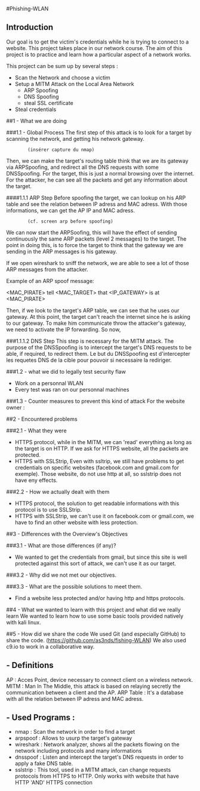 #Phishing-WLAN


## Introduction
Our goal is to get the victim's credentials while he is trying to connect to a website.
This project takes place in our network course. 
The aim of this project is to practice and learn how a particular aspect of a network works.

This project can be sum up by several steps :
- Scan the Network and choose a victim
- Setup a MITM Attack on the Local Area Network
    - ARP Spoofing
    - DNS Spoofing
    - steal SSL certificate
- Steal credentials

##1 - What we are doing

###1.1 - Global Process
The first step of this attack is to look for a target by scanning the network, and getting his network gateway. 

            (insérer capture du nmap)

Then, we can make the target's routing table think that we are its gateway via ARPSpoofing, and redirect all the DNS requests with some DNSSpoofing.
For the target, this is just a normal browsing over the internet.
For the attacker, he can see all the packets and get any information about the target.


####1.1.1 ARP Step
Before spoofing the target, we can lookup on his ARP table and see the relation between IP adress and MAC adress. 
With those informations, we can get the AP IP and MAC adress. 

            (cf. screen arp before spoofing)

We can now start the ARPSoofing, this will have the effect of sending continuously the same ARP packets (level 2 messages) to the target.
The point in doing this, is to force the target to think that the gateway we are sending in the ARP messages is his gateway.

If we open wireshark to sniff the network, we are able to see a lot of those ARP messages from the attacker.

Example of an ARP spoof message: 

<MAC_PIRATE> tell <MAC_TARGET> that <IP_GATEWAY> is at <MAC_PIRATE>


Then, if we look to the target's ARP table, we can see that he uses our gateway.
At this point, the target can't reach the internet since he is asking to our gateway. To make him communicate throw the attacker's gateway, we need to activate the IP forwarding.
So now, 

###1.1.1.2 DNS Step
This step is necessary for the MITM attack.
The purpose of the DNSSpoofing is to intercept the target's DNS requests to be able, if required, to redirect them.
Le but du DNSSpoofing est d'intercepter les requetes DNS de la cible pour pouvoir si necessaire la rediriger.


###1.2 - what we did to legally test security flaw
- Work on a personnal WLAN
- Every test was ran on our personnal machines

###1.3 - Counter measures to prevent this kind of attack
For the website owner :


##2 - Encountered problems

###2.1 - What they were
- HTTPS protocol, while in the MITM, we can 'read' everything as long as the target is on HTTP. If we ask for HTTPS website, all the packets are protected. 
- HTTPS with SSLStrip, Even with ssltrip, we still have problems to get credentials on specific websites (facebook.com and gmail.com for exemple). Those website, do not use http at all, so sslstrip does not have eny effects.

###2.2 - How we actually dealt with them
- HTTPS protocol, the solution to get readable informations with this protocol is to use SSLStrip.
- HTTPS with SSLStrip, we can't use it on facebook.com or gmail.com, we have to find an other website with less protection.
    
##3 - Differences with the Overview's Objectives

###3.1 - What are those differences (if any)?
- We wanted to get the credentials from gmail, but since this site is well protected against this sort of attack, we can't use it as our target.

###3.2 - Why did we not met our objectives.

###3.3 - What are the possible solutions to meet them.
- Find a website less protected and/or having http and https protocols.

##4 - What we wanted to learn with this project and what did we really learn
We wanted to learn how to use some basic tools provided natively with kali linux.

##5 - How did we share the code
We used Git (and especially GitHub) to share the code. (https://github.com/as3nds/fishing-WLAN)
We also used c9.io to work in a collaborative way.


## - Definitions
AP  : Acces Point, device necessary to connect client on a wireless network.
MITM : Man In The Middle, this attack is based on relaying secretly the communication between a client and the AP.
ARP Table : It's a database with all the relation between IP adress and MAC adress.

## - Used Programs :
- nmap : Scan the network in order to find a target
- arpspoof : Allows to usurp the target's gateway
- wireshark : Network analyzer, shows all the packets flowing on the network including protocols and many informations
- dnsspoof : Listen and intercept the target's DNS requests in order to apply a fake DNS table.
- sslstrip : This tool, used in a MITM attack, can change requests protocols from HTTPS to HTTP. Only works with website that have HTTP 'AND' HTTPS connection
    